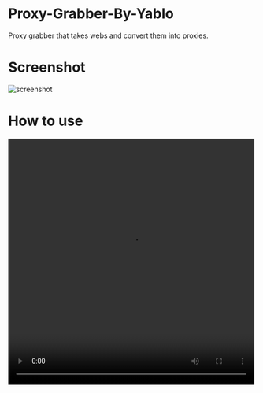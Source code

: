 # Proxy-Grabber-By-Yablo
Proxy grabber that takes webs and convert them into proxies.

<h1>Screenshot</h1>
<img align="left" alt="screenshot" src="https://github.com/yabelo/Proxy-Grabber-By-Yablo/assets/111225417/c1796e46-53a5-4abf-b695-84f95208049b" />

<br/>
<h1>How to use</h1>
<video width="500px" height="500px" controls="controls">
        <source src="https://github-production-user-asset-6210df.s3.amazonaws.com/111225417/247162548-92e679d3-87b2-4e87-862f-a87d74e680c3.mp4" type="video/mp4" />
       </video>

